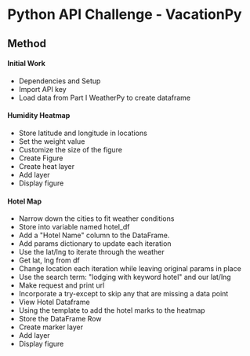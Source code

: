 # Python API Challenge - VacationPy



## Method

#### Initial Work

- Dependencies and Setup
- Import API key
- Load data from Part I WeatherPy to create dataframe

#### Humidity Heatmap

* Store latitude and longitude in locations
* Set the weight value
* Customize the size of the figure
* Create Figure
* Create heat layer
* Add layer
* Display figure

#### Hotel Map

* Narrow down the cities to fit weather conditions
* Store into variable named hotel_df
* Add a "Hotel Name" column to the DataFrame.
* Add params dictionary to update each iteration
* Use the lat/lng to iterate through the weather
* Get lat, lng from df
* Change location each iteration while leaving original params in place
* Use the search term: "lodging with keyword hotel" and our lat/lng
* Make request and print url
* Incorporate a try-except to skip any that are missing a data point
* View Hotel Dataframe
* Using the template to add the hotel marks to the heatmap
* Store the DataFrame Row
* Create marker layer
* Add layer
* Display figure
